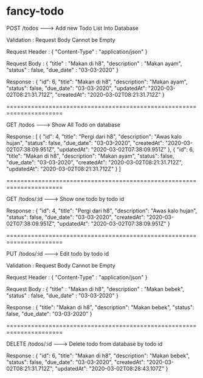 # fancy-todo

POST /todos ---> Add new Todo List Into Database

Validation : Request Body Cannot be Empty

Request Header :
{
    "Content-Type" : "application/json"
}

Request Body :
{
    "title" : "Makan di h8",
	"description" : "Makan ayam",
	"status" : false,
	"due_date" : "03-03-2020"
}

Response :
{
    "id": 6,
    "title": "Makan di h8",
    "description": "Makan ayam",
    "status": false,
    "due_date": "03-03-2020",
    "updatedAt": "2020-03-02T08:21:31.712Z",
    "createdAt": "2020-03-02T08:21:31.712Z"
}

======================================================================

GET /todos ---> Show All Todo on database

Response :
[
    {
        "id": 4,
        "title": "Pergi dari h8",
        "description": "Awas kalo hujan",
        "status": false,
        "due_date": "03-03-2020",
        "createdAt": "2020-03-02T07:38:09.951Z",
        "updatedAt": "2020-03-02T07:38:09.951Z"
    },
    {
        "id": 6,
        "title": "Makan di h8",
        "description": "Makan ayam",
        "status": false,
        "due_date": "03-03-2020",
        "createdAt": "2020-03-02T08:21:31.712Z",
        "updatedAt": "2020-03-02T08:21:31.712Z"
    }
]

======================================================================

GET /todos/:id ---> Show one todo by todo id

Response : 
{
    "id": 4,
    "title": "Pergi dari h8",
    "description": "Awas kalo hujan",
    "status": false,
    "due_date": "03-03-2020",
    "createdAt": "2020-03-02T07:38:09.951Z",
    "updatedAt": "2020-03-02T07:38:09.951Z"
}

======================================================================

PUT /todos/:id ---> Edit todo by todo id

Validation : Request Body Cannot be Empty

Request Header :
{
    "Content-Type" : "application/json"
}

Request Body :
{
	"title" : "Makan di h8",
	"description" : "Makan bebek",
	"status" : false,
	"due_date" : "03-03-2020"
}

Response :
{
    "title": "Makan di h8",
    "description": "Makan bebek",
    "status": false,
    "due_date": "03-03-2020"
}

======================================================================

DELETE /todos/:id ---> Delete todo from database by todo id

Response :
{
    "id": 6,
    "title": "Makan di h8",
    "description": "Makan bebek",
    "status": false,
    "due_date": "03-03-2020",
    "createdAt": "2020-03-02T08:21:31.712Z",
    "updatedAt": "2020-03-02T08:28:43.107Z"
}